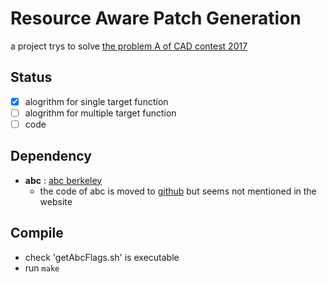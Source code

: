 # Resource Aware Patch Generation

  a project trys to solve [the problem A of CAD contest 2017](http://cad-contest-2017.el.cycu.edu.tw/Problem_A/default.html)

## Status

  - [x] alogrithm for single target function
  - [ ] alogrithm for multiple target function
  - [ ] code

## Dependency

  - **abc** : [abc berkeley](https://people.eecs.berkeley.edu/~alanmi/abc/)
    - the code of abc is moved to [github](https://github.com/berkeley-abc/abc)
      but seems not mentioned in the website

## Compile

  - check 'getAbcFlags.sh' is executable
  - run `make`
